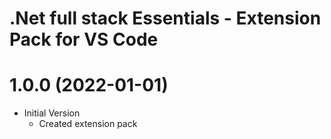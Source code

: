 # .Net full stack Essentials - Extension Pack for VS Code

# 1.0.0 (2022-01-01)

- Initial Version
  - Created extension pack
